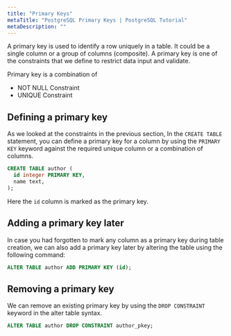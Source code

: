 ```yaml
---
title: "Primary Keys"
metaTitle: "PostgreSQL Primary Keys | PostgreSQL Tutorial"
metaDescription: ""
---
```


A primary key is used to identify a row uniquely in a table. It could be a single column or a group of columns (composite). A primary key is one of the constraints that we define to restrict data input and validate.

Primary key is a combination of

- NOT NULL Constraint
- UNIQUE Constraint

## Defining a primary key

As we looked at the constraints in the previous section, In the `CREATE TABLE` statement, you can define a primary key for a column by using the `PRIMARY KEY` keyword against the required unique column or a combination of columns.

```sql
CREATE TABLE author (
  id integer PRIMARY KEY,
  name text,
);
```

Here the `id` column is marked as the primary key.

## Adding a primary key later

In case you had forgotten to mark any column as a primary key during table creation, we can also add a primary key later by altering the table using the following command:

```sql
ALTER TABLE author ADD PRIMARY KEY (id);
```

## Removing a primary key

We can remove an existing primary key by using the `DROP CONSTRAINT` keyword in the alter table syntax.

```sql
ALTER TABLE author DROP CONSTRAINT author_pkey;
```
